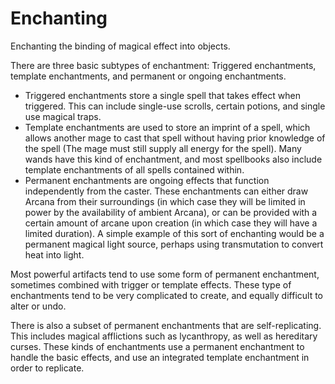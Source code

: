 # Enchanting

Enchanting the binding of magical effect into objects.

There are three basic subtypes of enchantment: Triggered enchantments, template enchantments, and permanent or ongoing enchantments.

* Triggered enchantments store a single spell that takes effect when triggered. This can include single-use scrolls, certain potions, and single use magical traps.
* Template enchantments are used to store an imprint of a spell, which allows another mage to cast that spell without having prior knowledge of the spell (The mage must still supply all energy for the spell). Many wands have this kind of enchantment, and most spellbooks also include template enchantments of all spells contained within.
* Permanent enchantments are ongoing effects that function independently from the caster. These enchantments can either draw Arcana from their surroundings (in which case they will be limited in power by the availability of ambient Arcana), or can be provided with a certain amount of arcane upon creation (in which case they will have a limited duration). A simple example of this sort of enchanting would be a permanent magical light source, perhaps using transmutation to convert heat into light. 

Most powerful artifacts tend to use some form of permanent enchantment, sometimes combined with trigger or template effects. These type of enchantments tend to be very complicated to create, and equally difficult to alter or undo. 

There is also a subset of permanent enchantments that are self-replicating. This includes magical afflictions such as lycanthropy, as well as hereditary curses. These kinds of enchantments use a permanent enchantment to handle the basic effects, and use an integrated template enchantment in order to replicate.
